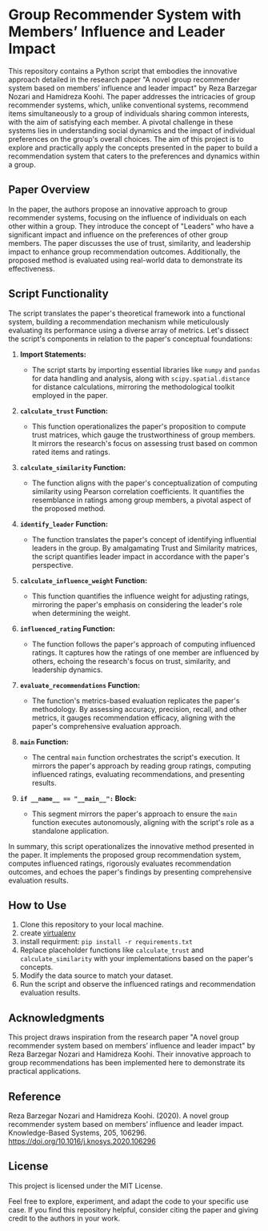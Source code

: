 # Group Recommender System with Members’ Influence and Leader Impact

This repository contains a Python script that embodies the innovative approach detailed in the research paper "A novel group recommender system based on members’ influence and leader impact" by Reza Barzegar Nozari and Hamidreza Koohi. The paper addresses the intricacies of group recommender systems, which, unlike conventional systems, recommend items simultaneously to a group of individuals sharing common interests, with the aim of satisfying each member. A pivotal challenge in these systems lies in understanding social dynamics and the impact of individual preferences on the group's overall choices. The aim of this project is to explore and practically apply the concepts presented in the paper to build a recommendation system that caters to the preferences and dynamics within a group.

## Paper Overview

In the paper, the authors propose an innovative approach to group recommender systems, focusing on the influence of individuals on each other within a group. They introduce the concept of "Leaders" who have a significant impact and influence on the preferences of other group members. The paper discusses the use of trust, similarity, and leadership impact to enhance group recommendation outcomes. Additionally, the proposed method is evaluated using real-world data to demonstrate its effectiveness.

## Script Functionality

The script translates the paper's theoretical framework into a functional system, building a recommendation mechanism while meticulously evaluating its performance using a diverse array of metrics. Let's dissect the script's components in relation to the paper's conceptual foundations:

1. **Import Statements:**
   - The script starts by importing essential libraries like `numpy` and `pandas` for data handling and analysis, along with `scipy.spatial.distance` for distance calculations, mirroring the methodological toolkit employed in the paper.

2. **`calculate_trust` Function:**
   - This function operationalizes the paper's proposition to compute trust matrices, which gauge the trustworthiness of group members. It mirrors the research's focus on assessing trust based on common rated items and ratings.

3. **`calculate_similarity` Function:**
   - The function aligns with the paper's conceptualization of computing similarity using Pearson correlation coefficients. It quantifies the resemblance in ratings among group members, a pivotal aspect of the proposed method.

4. **`identify_leader` Function:**
   - The function translates the paper's concept of identifying influential leaders in the group. By amalgamating Trust and Similarity matrices, the script quantifies leader impact in accordance with the paper's perspective.

5. **`calculate_influence_weight` Function:**
   - This function quantifies the influence weight for adjusting ratings, mirroring the paper's emphasis on considering the leader's role when determining the weight.

6. **`influenced_rating` Function:**
   - The function follows the paper's approach of computing influenced ratings. It captures how the ratings of one member are influenced by others, echoing the research's focus on trust, similarity, and leadership dynamics.

7. **`evaluate_recommendations` Function:**
   - The function's metrics-based evaluation replicates the paper's methodology. By assessing accuracy, precision, recall, and other metrics, it gauges recommendation efficacy, aligning with the paper's comprehensive evaluation approach.

8. **`main` Function:**
   - The central `main` function orchestrates the script's execution. It mirrors the paper's approach by reading group ratings, computing influenced ratings, evaluating recommendations, and presenting results.

9. **`if __name__ == "__main__":` Block:**
   - This segment mirrors the paper's approach to ensure the `main` function executes autonomously, aligning with the script's role as a standalone application.

In summary, this script operationalizes the innovative method presented in the paper. It implements the proposed group recommendation system, computes influenced ratings, rigorously evaluates recommendation outcomes, and echoes the paper's findings by presenting comprehensive evaluation results.

## How to Use

1. Clone this repository to your local machine.
2. create [virtualenv](https://medium.com/analytics-vidhya/virtual-environment-6ad5d9b6af59) 
3. install requirment:
`pip install -r requirements.txt`
4. Replace placeholder functions like `calculate_trust` and `calculate_similarity` with your implementations based on the paper's concepts.
5. Modify the data source to match your dataset.
6. Run the script and observe the influenced ratings and recommendation evaluation results.


## Acknowledgments

This project draws inspiration from the research paper "A novel group recommender system based on members’ influence and leader impact" by Reza Barzegar Nozari and Hamidreza Koohi. Their innovative approach to group recommendations has been implemented here to demonstrate its practical applications.

## Reference
Reza Barzegar Nozari and Hamidreza Koohi. (2020). A novel group recommender system based on members’ influence and leader impact. Knowledge-Based Systems, 205, 106296. https://doi.org/10.1016/j.knosys.2020.106296

## License

This project is licensed under the MIT License.

Feel free to explore, experiment, and adapt the code to your specific use case. If you find this repository helpful, consider citing the paper and giving credit to the authors in your work.
